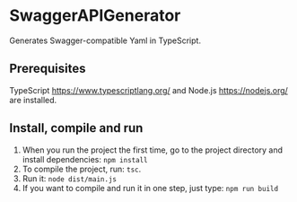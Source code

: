 # SwaggerAPIGenerator
Generates Swagger-compatible Yaml in TypeScript.

## Prerequisites 
TypeScript https://www.typescriptlang.org/ and Node.js https://nodejs.org/ are installed.

## Install, compile and run
1. When you run the project the first time, go to the project directory and install dependencies: ```npm install```
1. To compile the project, run:  ```tsc```. 
2. Run it: ```node dist/main.js```
3. If you want to compile and run it in one step, just type: ```npm run build```



